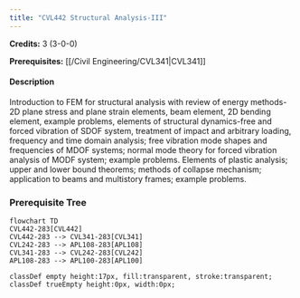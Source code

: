 ```yaml
---
title: "CVL442 Structural Analysis-III"
---
```

**Credits:** 3 (3-0-0)

**Prerequisites:** [[/Civil Engineering/CVL341|CVL341]]

#### Description
Introduction to FEM for structural analysis with review of energy methods-2D plane stress and plane strain elements, beam element, 2D bending element, example problems, elements of structural dynamics-free and forced vibration of SDOF system, treatment of impact and arbitrary loading, frequency and time domain analysis; free vibration mode shapes and frequencies of MDOF systems; normal mode theory for forced vibration analysis of MODF system; example problems. Elements of plastic analysis; upper and lower bound theorems; methods of collapse mechanism; application to beams and multistory frames; example problems.

### Prerequisite Tree

```mermaid
flowchart TD
CVL442-283[CVL442]
CVL442-283 --> CVL341-283[CVL341]
CVL242-283 --> APL108-283[APL108]
CVL341-283 --> CVL242-283[CVL242]
APL108-283 --> APL100-283[APL100]

classDef empty height:17px, fill:transparent, stroke:transparent;
classDef trueEmpty height:0px, width:0px;
```